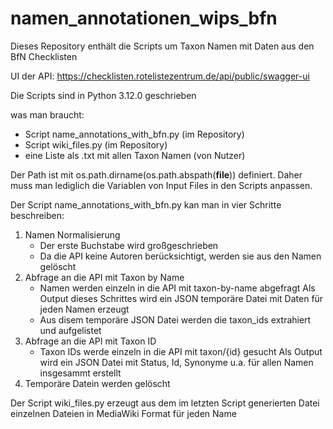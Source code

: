 # namen_annotationen_wips_bfn
Dieses Repository enthält die Scripts um Taxon Namen mit Daten aus den BfN Checklisten

UI der API: https://checklisten.rotelistezentrum.de/api/public/swagger-ui

Die Scripts sind in Python 3.12.0 geschrieben

was man braucht:
- Script name_annotations_with_bfn.py (im Repository)
- Script wiki_files.py (im Repository)
- eine Liste als .txt mit allen Taxon Namen (von Nutzer)

Der Path ist mit os.path.dirname(os.path.abspath(__file__)) definiert. Daher muss man lediglich die Variablen von Input Files in den Scripts anpassen.

Der Script name_annotations_with_bfn.py kan man in vier Schritte beschreiben: 
1. Namen Normalisierung
   * Der erste Buchstabe wird großgeschrieben
   * Da die API keine Autoren berücksichtigt, werden sie aus den Namen gelöscht
2. Abfrage an die API mit Taxon by Name 
   * Namen werden einzeln in die API mit taxon-by-name abgefragt
   Als Output dieses Schrittes wird ein JSON temporäre Datei mit Daten für jeden Namen erzeugt
   * Aus disem temporäre JSON Datei werden die taxon_ids extrahiert und aufgelistet
3. Abfrage an die API mit Taxon ID
   * Taxon IDs werde einzeln in die API mit taxon/{id} gesucht
   Als Output wird ein JSON Datei mit Status, Id, Synonyme u.a. für allen Namen insgesammt erstellt   
4. Temporäre Datein werden gelöscht

Der Script wiki_files.py erzeugt aus dem im letzten Script generierten Datei einzelnen Dateien in MediaWiki Format für jeden Name

